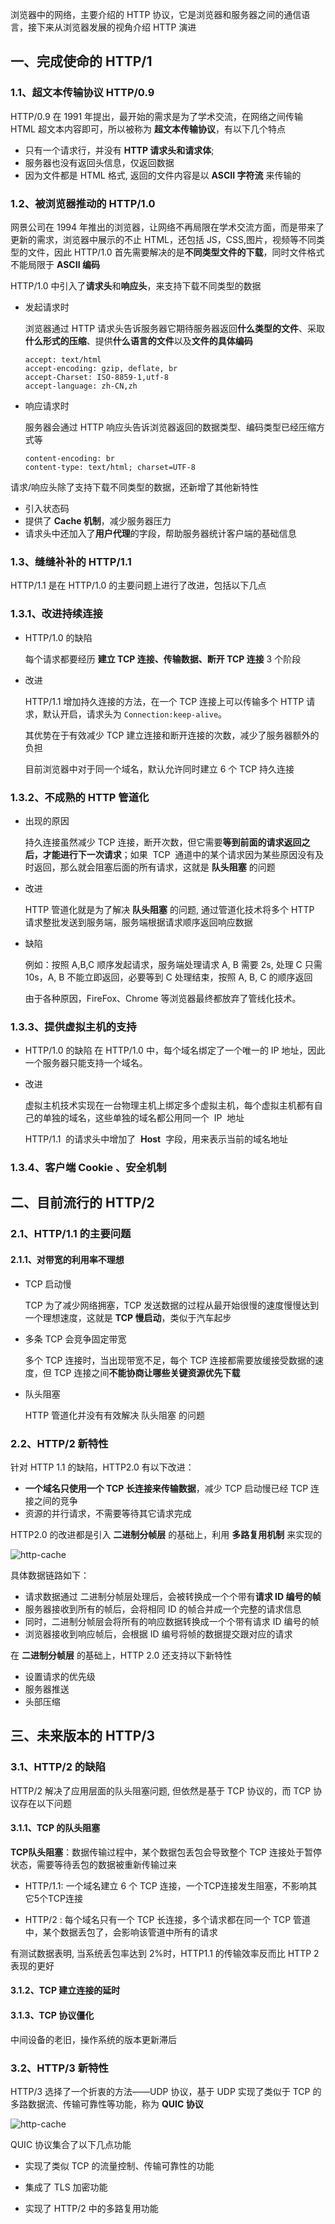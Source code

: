 浏览器中的网络，主要介绍的 HTTP 协议，它是浏览器和服务器之间的通信语言，接下来从浏览器发展的视角介绍 HTTP 演进

## 一、完成使命的 HTTP/1

### 1.1、超文本传输协议 HTTP/0.9

HTTP/0.9 在 1991 年提出，最开始的需求是为了学术交流，在网络之间传输 HTML 超文本内容即可，所以被称为 **超文本传输协议**，有以下几个特点

- 只有一个请求行，并没有 **HTTP 请求头和请求体**;
- 服务器也没有返回头信息，仅返回数据
- 因为文件都是 HTML 格式, 返回的文件内容是以 **ASCII 字符流** 来传输的

### 1.2、被浏览器推动的 HTTP/1.0

网景公司在 1994 年推出的浏览器，让网络不再局限在学术交流方面，而是带来了更新的需求，浏览器中展示的不止 HTML，还包括 JS，CSS,图片，视频等不同类型的文件，因此 HTTP/1.0 首先需要解决的是**不同类型文件的下载**，同时文件格式不能局限于 **ASCII 编码**

HTTP/1.0 中引入了**请求头**和**响应头**，来支持下载不同类型的数据

- 发起请求时

  浏览器通过 HTTP 请求头告诉服务器它期待服务器返回**什么类型的文件**、采取**什么形式的压缩**、提供**什么语言的文件**以及**文件的具体编码**

  ```
  accept: text/html
  accept-encoding: gzip, deflate, br
  accept-Charset: ISO-8859-1,utf-8
  accept-language: zh-CN,zh
  ```

- 响应请求时

  服务器会通过 HTTP 响应头告诉浏览器返回的数据类型、编码类型已经压缩方式等

  ```
  content-encoding: br
  content-type: text/html; charset=UTF-8
  ```

请求/响应头除了支持下载不同类型的数据，还新增了其他新特性

- 引入状态码
- 提供了 **Cache 机制**，减少服务器压力
- 请求头中还加入了**用户代理**的字段，帮助服务器统计客户端的基础信息

### 1.3、缝缝补补的 HTTP/1.1

HTTP/1.1 是在 HTTP/1.0 的主要问题上进行了改进，包括以下几点

### 1.3.1、改进持续连接

- HTTP/1.0 的缺陷

  每个请求都要经历 **建立 TCP 连接、传输数据、断开 TCP 连接** 3 个阶段

- 改进

  HTTP/1.1 增加持久连接的方法，在一个 TCP 连接上可以传输多个 HTTP 请求，默认开启，请求头为 `Connection:keep-alive`。

  其优势在于有效减少 TCP 建立连接和断开连接的次数，减少了服务器额外的负担

  目前浏览器中对于同一个域名，默认允许同时建立 6 个 TCP 持久连接

### 1.3.2、不成熟的 HTTP 管道化

- 出现的原因

  持久连接虽然减少 TCP 连接，断开次数，但它需要**等到前面的请求返回之后，才能进行下一次请求**；如果  TCP  通道中的某个请求因为某些原因没有及时返回，那么就会阻塞后面的所有请求，这就是 **队头阻塞** 的问题

- 改进

  HTTP 管道化就是为了解决 **队头阻塞** 的问题, 通过管道化技术将多个 HTTP 请求整批发送到服务端，服务端根据请求顺序返回响应数据

- 缺陷

  例如：按照 A,B,C 顺序发起请求，服务端处理请求 A, B 需要 2s, 处理 C 只需 10s，A, B 不能立即返回，必要等到 C 处理结束，按照 A, B, C 的顺序返回

  由于各种原因，FireFox、Chrome 等浏览器最终都放弃了管线化技术。

### 1.3.3、提供虚拟主机的支持

- HTTP/1.0 的缺陷
  在 HTTP/1.0 中，每个域名绑定了一个唯一的 IP 地址，因此一个服务器只能支持一个域名。

- 改进

  虚拟主机技术实现在一台物理主机上绑定多个虚拟主机，每个虚拟主机都有自己的单独的域名，这些单独的域名都公用同一个  IP  地址

  HTTP/1.1  的请求头中增加了  **Host**  字段，用来表示当前的域名地址

### 1.3.4、客户端 Cookie 、安全机制

## 二、目前流行的 HTTP/2

### 2.1、HTTP/1.1 的主要问题

#### 2.1.1、对带宽的利用率不理想

- TCP 启动慢

  TCP 为了减少网络拥塞，TCP 发送数据的过程从最开始很慢的速度慢慢达到一个理想速度，这就是 **TCP 慢启动**，类似于汽车起步

- 多条 TCP 会竞争固定带宽

  多个 TCP 连接时，当出现带宽不足，每个 TCP 连接都需要放缓接受数据的速度，但 TCP 连接之间**不能协商让哪些关键资源优先下载**

- 队头阻塞

  HTTP 管道化并没有有效解决 队头阻塞 的问题

### 2.2、HTTP/2 新特性

针对 HTTP 1.1 的缺陷，HTTP2.0 有以下改进：

- **一个域名只使用一个 TCP 长连接来传输数据**，减少 TCP 启动慢已经 TCP 连接之间的竞争
- 资源的并行请求，不需要等待其它请求完成

HTTP2.0 的改进都是引入 **二进制分帧层** 的基础上，利用 **多路复用机制** 来实现的

![http-cache](/images/browser/http2-duolufuyong.png)

具体数据链路如下：

- 请求数据通过 二进制分帧层处理后，会被转换成一个个带有**请求 ID 编号的帧**
- 服务器接收到所有的帧后，会将相同 ID 的帧合并成一个完整的请求信息
- 同时，二进制分帧层会将所有的响应数据转换成一个个带有请求 ID 编号的帧
- 浏览器接收到响应帧后，会根据 ID 编号将帧的数据提交跟对应的请求

在 **二进制分帧层** 的基础上，HTTP 2.0 还支持以下新特性

- 设置请求的优先级
- 服务器推送
- 头部压缩

## 三、未来版本的 HTTP/3

### 3.1、HTTP/2 的缺陷

HTTP/2 解决了应用层面的队头阻塞问题, 但依然是基于 TCP 协议的，而 TCP 协议存在以下问题

#### 3.1.1、TCP 的队头阻塞

**TCP队头阻塞**：数据传输过程中，某个数据包丢包会导致整个 TCP 连接处于暂停状态，需要等待丢包的数据被重新传输过来

- HTTP/1.1: 一个域名建立 6 个 TCP 连接，一个TCP连接发生阻塞，不影响其它5个TCP连接

- HTTP/2 : 每个域名只有一个 TCP 长连接，多个请求都在同一个 TCP 管道中，某个数据丢包了，会影响该管道中所有的请求

有测试数据表明, 当系统丢包率达到 2%时，HTTP1.1 的传输效率反而比 HTTP 2 表现的更好

#### 3.1.2、TCP 建立连接的延时

#### 3.1.3、TCP 协议僵化

中间设备的老旧，操作系统的版本更新滞后

### 3.2、HTTP/3 新特性

HTTP/3 选择了一个折衷的方法——UDP 协议，基于 UDP 实现了类似于 TCP 的多路数据流、传输可靠性等功能，称为 **QUIC 协议**

![http-cache](/images/browser/http3-quic.png)

QUIC 协议集合了以下几点功能

- 实现了类似 TCP 的流量控制、传输可靠性的功能

- 集成了 TLS 加密功能

- 实现了 HTTP/2 中的多路复用功能
